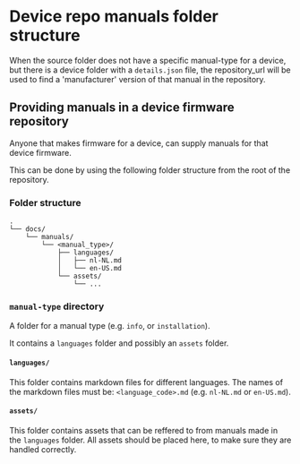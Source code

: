 # Device repo manuals folder structure

When the source folder does not have a specific manual-type for a device, but there is a device folder with a `details.json` file, the repository_url will be used to find a 'manufacturer' version of that manual in the repository.

## Providing manuals in a device firmware repository

Anyone that makes firmware for a device, can supply manuals for that device firmware.

This can be done by using the following folder structure from the root of the repository.

### Folder structure

```text
.
└── docs/
    └── manuals/
        └── <manual_type>/
            ├── languages/
            │   ├── nl-NL.md
            │   └── en-US.md
            └── assets/
                └── ...
```

### `manual-type` directory

A folder for a manual type (e.g. `info`, or `installation`). 

It contains a `languages` folder and possibly an `assets` folder.

#### `languages/`

This folder contains markdown files for different languages. The names of the markdown files must be: `<language_code>.md` (e.g. `nl-NL.md` or `en-US.md`).

#### `assets/`

This folder contains assets that can be reffered to from manuals made in the `languages` folder. All assets should be placed here, to make sure they are handled correctly.
